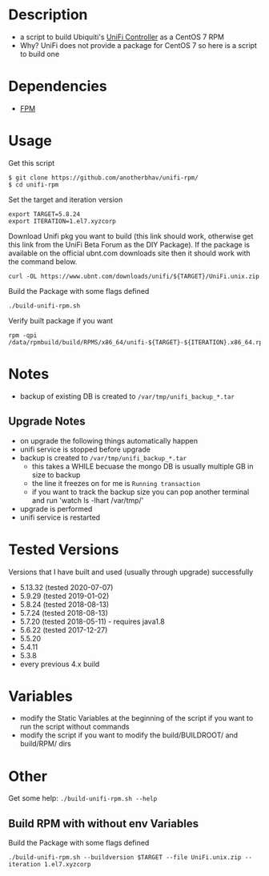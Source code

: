 # Description
- a script to build Ubiquiti's [UniFi Controller](https://www.ubnt.com/download/unifi) as a CentOS 7 RPM
- Why? UniFi does not provide a package for CentOS 7 so here is a script to build one

# Dependencies
- [FPM](https://github.com/jordansissel/fpm)

# Usage
Get this script

    $ git clone https://github.com/anotherbhav/unifi-rpm/
    $ cd unifi-rpm


Set the target and iteration version

    export TARGET=5.8.24
    export ITERATION=1.el7.xyzcorp


Download Unifi pkg you want to build (this link should work, otherwise get this link from the UniFi Beta Forum as the DIY Package). If the package is available on the official ubnt.com downloads site then it should work with the command below.

    curl -OL https://www.ubnt.com/downloads/unifi/${TARGET}/UniFi.unix.zip


Build the Package with some flags defined

    ./build-unifi-rpm.sh


Verify built package if you want

    rpm -qpi /data/rpmbuild/build/RPMS/x86_64/unifi-${TARGET}-${ITERATION}.x86_64.rpm

# Notes

- backup of existing DB is created to `/var/tmp/unifi_backup_*.tar`

## Upgrade Notes

- on upgrade the following things automatically happen
- unifi service is stopped before upgrade
- backup is created to `/var/tmp/unifi_backup_*.tar`
  - this takes a WHILE becuase the mongo DB is usually multiple GB in size to backup
  - the line it freezes on for me is `Running transaction`
  - if you want to track the backup size you can pop another terminal and run 'watch ls -lhart /var/tmp/'
- upgrade is performed
- unifi service is restarted


# Tested Versions
Versions that I have built and used (usually through upgrade) successfully
- 5.13.32 (tested 2020-07-07)
- 5.9.29 (tested 2019-01-02)
- 5.8.24 (tested 2018-08-13)
- 5.7.24 (tested 2018-08-13)
- 5.7.20 (tested 2018-05-11) - requires java1.8
- 5.6.22 (tested 2017-12-27)
- 5.5.20
- 5.4.11
- 5.3.8
- every previous 4.x build

# Variables
- modify the Static Variables at the beginning of the script if you want to run the script without commands
- modify the script if you want to modify the build/BUILDROOT/ and build/RPM/ dirs

# Other
Get some help: `./build-unifi-rpm.sh --help`

## Build RPM with without env Variables

Build the Package with some flags defined

    ./build-unifi-rpm.sh --buildversion $TARGET --file UniFi.unix.zip --iteration 1.el7.xyzcorp
